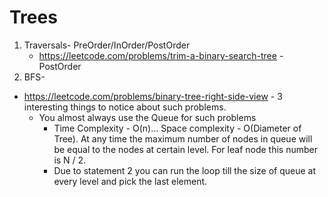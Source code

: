 # Trees

1. Traversals- PreOrder/InOrder/PostOrder
     * https://leetcode.com/problems/trim-a-binary-search-tree - PostOrder
2. BFS- 
* https://leetcode.com/problems/binary-tree-right-side-view - 3 interesting things to notice about such problems.
    *   You almost always use the Queue for such problems
        * Time Complexity - O(n)... Space complexity - O(Diameter of Tree). At any time the maximum number of nodes in queue will be equal to the nodes at certain level. For leaf node this number is N / 2.
        * Due to statement 2 you can run the loop till the size of queue at every level and pick the last element.

